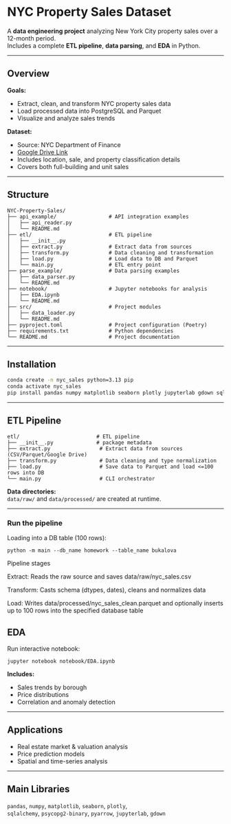 # NYC Property Sales Dataset

A **data engineering project** analyzing New York City property sales over a 12-month period.  
Includes a complete **ETL pipeline**, **data parsing**, and **EDA** in Python.

---

## Overview

**Goals:**
- Extract, clean, and transform NYC property sales data  
- Load processed data into PostgreSQL and Parquet  
- Visualize and analyze sales trends  

**Dataset:**
- Source: NYC Department of Finance  
- [Google Drive Link](https://drive.google.com/drive/folders/1NhSdry2LAagL66Vec8ckH4ypVeg3Iwp6?usp=sharing)  
- Includes location, sale, and property classification details  
- Covers both full-building and unit sales  

---

## Structure

```
NYC-Property-Sales/
├── api_example/                 # API integration examples
│   ├── api_reader.py
│   └── README.md
├── etl/                         # ETL pipeline
│   ├── __init__.py
│   ├── extract.py               # Extract data from sources
│   ├── transform.py             # Data cleaning and transformation
│   ├── load.py                  # Load data to DB and Parquet
│   └── main.py                  # ETL entry point
├── parse_example/               # Data parsing examples
│   ├── data_parser.py
│   └── README.md
├── notebook/                    # Jupyter notebooks for analysis
│   ├── EDA.ipynb
│   └── README.md
├── src/                         # Project modules
│   ├── data_loader.py
│   └── README.md
├── pyproject.toml               # Project configuration (Poetry)
├── requirements.txt             # Python dependencies
└── README.md                    # Project documentation
```

---

## Installation

```bash
conda create -n nyc_sales python=3.13 pip
conda activate nyc_sales
pip install pandas numpy matplotlib seaborn plotly jupyterlab gdown sqlalchemy psycopg2-binary pyarrow
```

---

## ETL Pipeline

```
etl/                         # ETL pipeline
├── __init__.py              # package metadata
├── extract.py                # Extract data from sources (CSV/Parquet/Google Drive)
├── transform.py              # Data cleaning and type normalization
├── load.py                   # Save data to Parquet and load <=100 rows into DB
└── main.py                   # CLI orchestrator
```

**Data directories:**  
`data/raw/` and `data/processed/` are created at runtime.  

---

### Run the pipeline

Loading into a DB table (100 rows):
```
python -m main --db_name homework --table_name bukalova
```

Pipeline stages

Extract: Reads the raw source and saves data/raw/nyc_sales.csv

Transform: Casts schema (dtypes, dates), cleans and normalizes data

Load: Writes data/processed/nyc_sales_clean.parquet and optionally inserts up to 100 rows into the specified database table

## EDA

Run interactive notebook:
```
jupyter notebook notebook/EDA.ipynb
```

**Includes:**
- Sales trends by borough
- Price distributions
- Correlation and anomaly detection

---

## Applications
- Real estate market & valuation analysis
- Price prediction models
- Spatial and time-series analysis

---

## Main Libraries
`pandas`, `numpy`, `matplotlib`, `seaborn`, `plotly`,  
`sqlalchemy`, `psycopg2-binary`, `pyarrow`, `jupyterlab`, `gdown`

